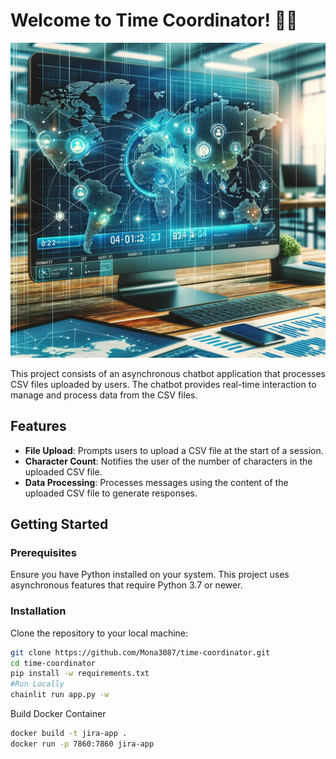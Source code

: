 # Welcome to Time Coordinator! 🚀🤖

![alt text](CrossTimeCoordinator.png)

This project consists of an asynchronous chatbot application that processes CSV files uploaded by users. The chatbot provides real-time interaction to manage and process data from the CSV files.

## Features

- **File Upload**: Prompts users to upload a CSV file at the start of a session.
- **Character Count**: Notifies the user of the number of characters in the uploaded CSV file.
- **Data Processing**: Processes messages using the content of the uploaded CSV file to generate responses.

## Getting Started

### Prerequisites

Ensure you have Python installed on your system. This project uses asynchronous features that require Python 3.7 or newer.

### Installation

Clone the repository to your local machine:

```bash
git clone https://github.com/Mona3087/time-coordinator.git
cd time-coordinator
pip install -w requirements.txt
#Run Locally
chainlit run app.py -w 
```

Build Docker Container

```bash
docker build -t jira-app .
docker run -p 7860:7860 jira-app


